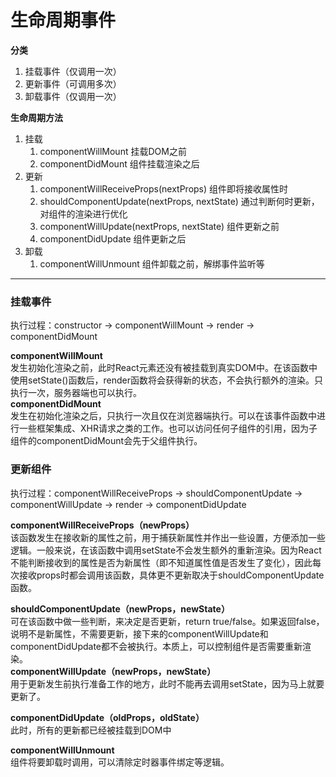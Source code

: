 # 生命周期事件  

**分类**  
1. 挂载事件（仅调用一次）
2. 更新事件（可调用多次）
3. 卸载事件（仅调用一次）  


**生命周期方法**  
1. 挂载  
    1. componentWillMount   挂载DOM之前
    2. componentDidMount    组件挂载渲染之后
2. 更新  
    1. componentWillReceiveProps(nextProps)    组件即将接收属性时
    2. shouldComponentUpdate(nextProps, nextState)    通过判断何时更新，对组件的渲染进行优化
    3. componentWillUpdate(nextProps, nextState)    组件更新之前
    4. componentDidUpdate   组件更新之后
3. 卸载  
    1. componentWillUnmount 组件卸载之前，解绑事件监听等  
---

### 挂载事件  
执行过程：constructor -> componentWillMount -> render -> componentDidMount

**componentWillMount**  
发生初始化渲染之前，此时React元素还没有被挂载到真实DOM中。在该函数中使用setState()函数后，render函数将会获得新的状态，不会执行额外的渲染。只执行一次，服务器端也可以执行。  
**componentDidMount**  
发生在初始化渲染之后，只执行一次且仅在浏览器端执行。可以在该事件函数中进行一些框架集成、XHR请求之类的工作。也可以访问任何子组件的引用，因为子组件的componentDidMount会先于父组件执行。  

### 更新组件  
执行过程：componentWillReceiveProps -> shouldComponentUpdate -> componentWillUpdate -> render -> componentDidUpdate  

**componentWillReceiveProps（newProps）**  
该函数发生在接收新的属性之前，用于捕获新属性并作出一些设置，方便添加一些逻辑。一般来说，在该函数中调用setState不会发生额外的重新渲染。因为React不能判断接收到的属性是否为新属性（即不知道属性值是否发生了变化），因此每次接收props时都会调用该函数，具体更不更新取决于shouldComponentUpdate函数。  

**shouldComponentUpdate（newProps，newState）**  
可在该函数中做一些判断，来决定是否更新，return true/false。如果返回false，说明不是新属性，不需要更新，接下来的componentWillUpdate和componentDidUpdate都不会被执行。本质上，可以控制组件是否需要重新渲染。  
**componentWillUpdate（newProps，newState）**  
用于更新发生前执行准备工作的地方，此时不能再去调用setState，因为马上就要更新了。

**componentDidUpdate（oldProps，oldState）**  
此时，所有的更新都已经被挂载到DOM中  

**componentWillUnmount**  
组件将要卸载时调用，可以清除定时器事件绑定等逻辑。